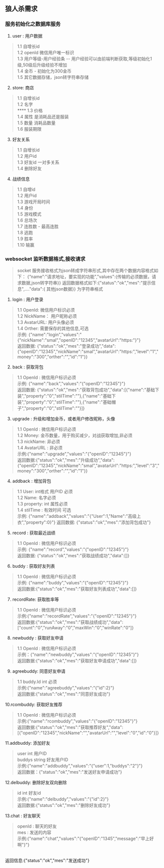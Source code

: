  ## 狼人杀需求

 ### 服务初始化之数据库服务
 1. user : 用户数据
> 1.1 自增长id <br> 
1.2 openId 微信用户唯一标识 <br>
1.3 用户等级-用户经验条 -- 用户经验可以由前端判断获取,等级初始化1级,50级后升级经验不增加 <br>
1.4  金币 - 初始化为300金币 <br>
1.5 其它数据存储，json转字符串存储 

2. store: 商店
> 1.1 自增长id <br>
1.2 名字 <br>****
1.3 价格 <br>
1.4 属性  是消耗品还是服装 <br>
1.5 数量  消耗品数量 <br>
1.6 服装期限 

3. 好友关系
> 1.1 自增长id <br>
1.2 用户id <br>
1.3 好友id 一对多关系<br>
1.4 删除好友

4. 战绩信息
> 1.1 自增id<br>
1.2 用户id<br>
1.3 游戏开局时间<br>
1.4 身份<br>
1.5 游戏模式<br>
1.6 总场次<br>
1.7 连胜数 - 最高连胜<br>
1.8 逃跑<br>
1.9 胜率<br>
1.10 输赢<br>



### websocket 监听数据格式,接收请求
> socket 服务接收格式为json转成字符串形式,其中存在两个数据内容格式如下： {“name”:"请求地址，要实现的功能","values":{传输的必须数据，请求数据,json转字符串}}
返回数据格式如下:{"status":"ok","mes":"提示信息",...."data":{ 其他json数据}} 为字符串格式

1. login : 用户登录
> 1.1 OpenId: 微信用户标识必须<br>
1.2 NickName： 用户昵称必须<br>
1.3 AvatarURL: 用户头像必须<br>
1.4 Orther: 需要保存的其他信息,可选<br>
示例: {"name":"login","values":"{\"nickName\":\"smal\",\"openID\":\"12345\",\"avatarUrl\":\"https:\"}"}<br>
返回数据: {"status":"ok","mes":"登录成功","data":{"openID":"12345","nickName":"smal","avatarUrl":"https:","level":"1","money":"300","orther":"","id":"1"}}


2. back : 获取背包
> 1.1 OpenId : 微信用户标识必须<br>
示例: {"name":"back","values":"{\"openID\":\"12345\"}"}<br>
返回数据:  {"status":"ok","mes":"获取背包成功","data":[{"name":"基础下装","property":"0","stilTime":""},{"name":"基础下装","property":"0","stilTime":""},{"name":"基础帽子","property":"0","stilTime":""}]}

3. upgrade : 升级和增加金币，或者用户修改昵称，头像
> 1.1 OpenId : 微信用户标识必须<br>
1.2 Money: 金币数量，用于购买减少，对战获取增加,非必须<br>
1.3 nickName: 非必须<br>
1.4 AvatarURL : 非必须<br>
示例:{"name":"upgrade","values":"{\"openID\":\"12345\"}"}<br>
返回数据:{"status":"ok","mes":"升级成功","data":{"openID":"12345","nickName":"smal","avatarUrl":"https:","level":"3","money":"300","orther":"","id":"1"}}

4. addback : 增加背包
> 1.1 User: int格式 用户ID 必须<br>
1.2 Name: 名字必须<br>
1.3 property: int 属性必须<br>
1.4 stilTime : 有效时间 可选<br>
示例: {"name":"addback","values":"{\"User\":1,\"Name\":\"高级上衣\",\"property\":0}"}
返回数据: {"status":"ok","mes":"添加背包成功"}

5. record : 获取最近战绩
> 1.1 OpenId : 微信用户标识必须<br>
示例: {"name":"record","values":"{\"openID\":\"12345\"}"}<br>
返回数据: {"status":"ok","mes":"获取战绩成功","data":[]}


6. buddy : 获取好友列表
> 1.1 OpenId : 微信用户标识必须<br>
示例: {"name":"buddy","values":"{\"openID\":\"12345\"}"}<br>
返回数据:{"status":"ok","mes":"获取好友列表成功","data":[]}

7. recordRate: 获取胜率等
> 1.1 OpenId : 微信用户标识必须<br>
示例:{"name":"recordRate","values":"{\"openID\":\"12345\"}"}<br>
返回数据:{"status":"ok","mes":"获取战绩成功","data":["count":"0","runAway":"0","maxWin":"0","winRate":"0"]}

8. newbuddy : 获取好友申请
> 1.1 OpenId : 微信用户标识必须<br>
示例：{"name":"newbuddy","values":"{\"openID\":\"12345\"}"}<br>
返回数据:{"status":"ok","mes":"获取好友申请成功","data":[]}

9. agreebuddy: 同意好友申请
> 1.1 buddy.Id int 必须<br>
示例:{"name":"agreebuddy","values":"{\"id\":2}"}<br>
返回数据:{"status":"ok","mes":"同意好友成功"}

10.rcombuddy: 获取好友推荐
> 1.1 OpenId : 微信用户标识必须<br>
示例:{"name":"rcombuddy","values":"{\"openID\":\"12345\"}"}<br>
返回数据:{"status":"ok","mes":"获取推荐好友","data":[{"openID":"12345","nickName":"","avatarUrl":"","level":"0","id":"0"}]}

11.addbuddy: 添加好友
> user int 用户ID<br>
buddys string 好友用户ID<br>
示例:{"name":"addbuddy","values":"{\"user\":1,\"buddys\":\"2\"}"}<br>
返回数据：{"status":"ok","mes":"发送好友申请成功"}

12.delbuddy: 删除好友双向删除
> id int 好友id<br>
示例:{"name":"delbuddy","values":"{\"id\":2}"}<br>
返回数据:{"status":"ok","mes":"删除好友成功"}

13.chat : 好友聊天
> openId : 聊天的好友<br>
mes : 发送的内容<br>
示例:{"name":"chat","values":"{\"openID\":\"1345\",\"message\":\"早上好啊\"}"}
<br>
返回信息:{"status":"ok","mes":"发送成功"}


